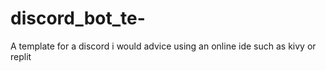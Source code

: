 # discord_bot_te-
A template for a discord i would advice using an online ide such as kivy or replit
